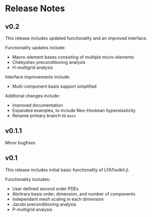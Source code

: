 # Release Notes

## v0.2

This release includes updated functionality and an improved interface.

Functionality updates include:

* Macro-element bases consisting of multiple micro-elements
* Chebyshev preconditioning analysis
* H-multigrid analysis

Interface improvements include:

* Multi-component basis support simplified

Additonal changes include:

* Improved documentation
* Expanded examples, to include Neo-Hookean hyperelasticity
* Rename primary branch to `main`

## v0.1.1

Minor bugfixes

## v0.1

This release includes initial basic functionality of LFAToolkit.jl.

Functionality includes:

* User defined second order PDEs
* Abritrary basis order, dimension, and number of components
* Independent mesh scaling in each dimension
* Jacobi preconditioning analysis
* P-multigrid analysis
